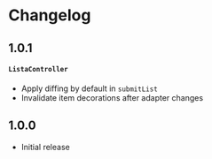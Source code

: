 # Changelog

## 1.0.1

#### `ListaController`

- Apply diffing by default in `submitList`
- Invalidate item decorations after adapter changes

## 1.0.0

- Initial release